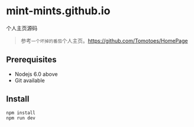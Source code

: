 # mint-mints.github.io
个人主页源码
> 参考`一个坏掉的番茄`个人主页。https://github.com/Tomotoes/HomePage



## Prerequisites

- Nodejs 6.0 above
- Git available



## Install

```sh
npm install
npm run dev
```

